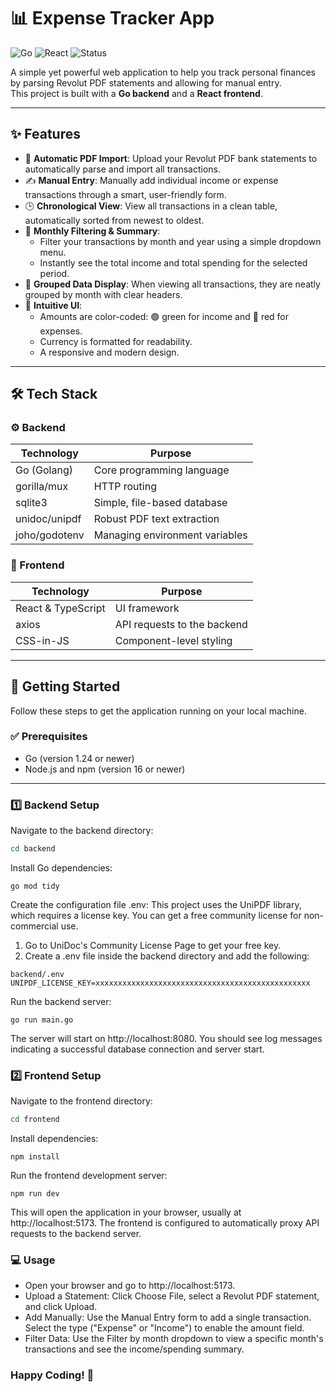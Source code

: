 # 📊 Expense Tracker App

![Go](https://img.shields.io/badge/Go-1.24%2B-blue.svg)
![React](https://img.shields.io/badge/React-19%2B-61DAFB.svg)
![Status](https://img.shields.io/badge/status-active-brightgreen)

A simple yet powerful web application to help you track personal finances by parsing Revolut PDF statements and allowing for manual entry.  
This project is built with a **Go backend** and a **React frontend**.

---

## ✨ Features

- 📄 **Automatic PDF Import**: Upload your Revolut PDF bank statements to automatically parse and import all transactions.
- ✍️ **Manual Entry**: Manually add individual income or expense transactions through a smart, user-friendly form.
- 🕒 **Chronological View**: View all transactions in a clean table, automatically sorted from newest to oldest.
- 📅 **Monthly Filtering & Summary**:
  - Filter your transactions by month and year using a simple dropdown menu.
  - Instantly see the total income and total spending for the selected period.
- 📂 **Grouped Data Display**: When viewing all transactions, they are neatly grouped by month with clear headers.
- 🎨 **Intuitive UI**:
  - Amounts are color-coded: 🟢 green for income and 🔴 red for expenses.
  - Currency is formatted for readability.
  - A responsive and modern design.

---

## 🛠️ Tech Stack

### ⚙️ Backend

| Technology        | Purpose                      |
|-------------------|------------------------------|
| Go (Golang)       | Core programming language     |
| gorilla/mux       | HTTP routing                  |
| sqlite3           | Simple, file-based database   |
| unidoc/unipdf     | Robust PDF text extraction    |
| joho/godotenv     | Managing environment variables|

### 🎨 Frontend

| Technology        | Purpose                       |
|-------------------|-------------------------------|
| React & TypeScript| UI framework                  |
| axios             | API requests to the backend   |
| CSS-in-JS         | Component-level styling       |

---

## 🚀 Getting Started

Follow these steps to get the application running on your local machine.

### ✅ Prerequisites

- Go (version 1.24 or newer)
- Node.js and npm (version 16 or newer)

---

### 1️⃣ Backend Setup

Navigate to the backend directory:

```sh
cd backend
```

Install Go dependencies:
```
go mod tidy
```

Create the configuration file .env:
This project uses the UniPDF library, which requires a license key. You can get a free community license for non-commercial use.

1. Go to UniDoc's Community License Page to get your free key.
2. Create a .env file inside the backend directory and add the following:

```
backend/.env
UNIPDF_LICENSE_KEY=xxxxxxxxxxxxxxxxxxxxxxxxxxxxxxxxxxxxxxxxxxxxxxxx
```

Run the backend server:
```
go run main.go
```

The server will start on http://localhost:8080.
You should see log messages indicating a successful database connection and server start.

### 2️⃣ Frontend Setup

Navigate to the frontend directory:

```sh
cd frontend
```

Install dependencies:
```
npm install
```

Run the frontend development server:
```
npm run dev
```
This will open the application in your browser, usually at http://localhost:5173.
The frontend is configured to automatically proxy API requests to the backend server.

### 💻 Usage

- Open your browser and go to http://localhost:5173.
- Upload a Statement: Click Choose File, select a Revolut PDF statement, and click Upload.
- Add Manually: Use the Manual Entry form to add a single transaction. Select the type ("Expense" or "Income") to enable the amount field.
- Filter Data: Use the Filter by month dropdown to view a specific month's transactions and see the income/spending summary.

### Happy Coding! 🎉